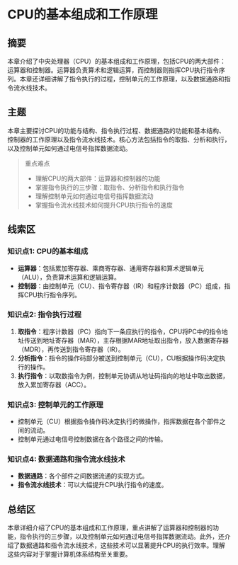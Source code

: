 # CPU的基本组成和工作原理

## 摘要

本章介绍了中央处理器（CPU）的基本组成和工作原理，包括CPU的两大部件：运算器和控制器。运算器负责算术和逻辑运算，而控制器则指挥CPU执行指令序列。本章还详细讲解了指令执行的过程，控制单元的工作原理，以及数据通路和指令流水线技术。

## 主题

本章主要探讨CPU的功能与结构、指令执行过程、数据通路的功能和基本结构、控制器的工作原理以及指令流水线技术。核心方法包括指令的取指、分析和执行，以及控制单元如何通过电信号指挥数据流动。

> 重点难点
>
> - 理解CPU的两大部件：运算器和控制器的功能
> - 掌握指令执行的三步骤：取指令、分析指令和执行指令
> - 理解控制单元如何通过电信号指挥数据流动
> - 掌握指令流水线技术如何提升CPU执行指令的速度

## 线索区

### 知识点1: CPU的基本组成
- **运算器**：包括累加寄存器、乘商寄存器、通用寄存器和算术逻辑单元（ALU），负责算术运算和逻辑运算。
- **控制器**：由控制单元（CU）、指令寄存器（IR）和程序计数器（PC）组成，指挥CPU执行指令序列。

### 知识点2: 指令执行过程
1. **取指令**：程序计数器（PC）指向下一条应执行的指令，CPU将PC中的指令地址传送到地址寄存器（MAR），主存根据MAR地址取出指令，放入数据寄存器（MDR），再传送到指令寄存器（IR）。
2. **分析指令**：指令的操作码部分被送到控制单元（CU），CU根据操作码决定执行的操作。
3. **执行指令**：以取数指令为例，控制单元协调从地址码指向的地址中取出数据，放入累加寄存器（ACC）。

### 知识点3: 控制单元的工作原理
- 控制单元（CU）根据指令操作码决定执行的微操作，指挥数据在各个部件之间的流动。
- 控制单元通过电信号控制数据在各个路径之间的传输。

### 知识点4: 数据通路和指令流水线技术
- **数据通路**：各个部件之间数据流通的实现方式。
- **指令流水线技术**：可以大幅提升CPU执行指令的速度。

## 总结区

本章详细介绍了CPU的基本组成和工作原理，重点讲解了运算器和控制器的功能，指令执行的三步骤，以及控制单元如何通过电信号指挥数据流动。此外，还介绍了数据通路和指令流水线技术，这些技术可以显著提升CPU的执行效率。理解这些内容对于掌握计算机体系结构至关重要。